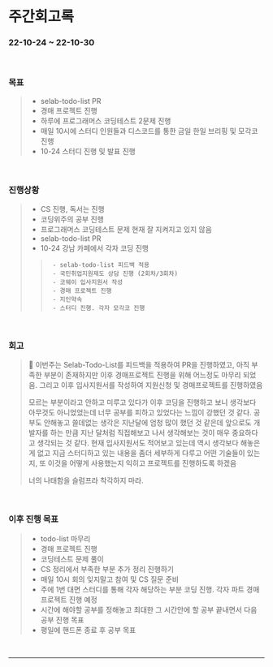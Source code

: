 # 주간회고록
### 22-10-24 ~ 22-10-30

<br>

### 목표
>- selab-todo-list PR
>- 경매 프로젝트 진행
>- 하루에 프로그래머스 코딩테스트 2문제 진행
>- 매일 10시에 스터디 인원들과 디스코드를 통한 금일 한일 브리핑 및 모각코 진행
>- 10-24 스터디 진행 및 발표 진행

<br>

### 진행상황
>- CS 진행, 독서는 진행
>- 코딩위주의 공부 진행
>- 프로그래머스 코딩테스트 문제 현재 잘 지켜지고 있지 않음
>- selab-todo-list PR
>- 10-24 강남 카페에서 각자 코딩 진행
>>      - selab-todo-list 피드백 적용
>>      - 국민취업지원제도 상담 진행 (2회차/3회차)
>>      - 코웨이 입사지원서 작성
>>      - 경매 프로젝트 진행
>>      - 지인약속
>>      - 스터디 진행. 각자 모각코 진행

<br>

### 회고
> 🛐 이번주는 Selab-Todo-List를 피드백을 적용하여 PR을 진행하였고, 아직 부족한 부분이 존재하지만 이후 경매프로젝트 진행을 위해 어느정도 마무리 되었음. 그리고 이후 입사지원서를 작성하여 지원신청 및 경매프로젝트를 진행하였음
>
> 모르는 부분이라고 안하고 미루고 있다가 이후 코딩을 진행하고 보니 생각보다 아무것도 아니었었는데 너무 공부를 피하고 있었다는 느낌이 강했던 것 같다. 공부도 안해놓고 쓸데없는 생각은 지난달에 엄청 많이 했던 것 같은데 앞으로도 개발자를 하는 만큼 지난 달처럼 직접해보고 나서 생각해보는 것이 매우 중요하다고 생각되는 것 같다. 현재 입사지원서도 적어보고 있는데 역시 생각보다 해놓은게 없고 지금 스터디하고 있는 내용을 좀더 세부하게 다루고 어떤 기술들이 있는지, 또 이것을 어떻게 사용했는지 익히고 프로젝트를 진행하도록 하겠음
>
> 너의 나태함을 슬럼프라 착각하지 마라.

<br>

### 이후 진행 목표
>- todo-list 마무리
>- 경매 프로젝트 진행
>- 코딩테스트 문제 풀이
>- CS 정리에서 부족한 부분 추가 정리 진행하기
>- 매일 10시 회의 잊지말고 참여 및 CS 질문 준비
>- 주에 1번 대면 스터디를 통해 각자 해당하는 부분 코딩 진행. 각자 파트 경매 프로젝트 진행 예정 
>- 시간에 해야할 공부를 정해놓고 최대한 그 시간안에 할 공부 끝내면서 다음 공부 진행 목표
>- 평일에 핸드폰 종료 후 공부 목표

<br/>

------------  